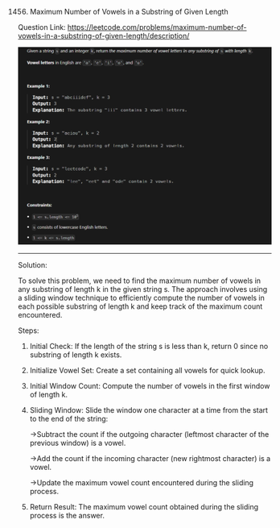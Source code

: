 1456.  Maximum Number of Vowels in a Substring of Given Length

Question Link: https://leetcode.com/problems/maximum-number-of-vowels-in-a-substring-of-given-length/description/

![alt text](<Screenshot 2025-05-29 231036.png>)

-------------------------------------------------------------------------------------------------------------------

Solution:

To solve this problem, we need to find the maximum number of vowels in any substring of length k in the given string s. The approach involves using a sliding window technique to efficiently compute the number of vowels in each possible substring of length k and keep track of the maximum count encountered.

Steps:

1. Initial Check: If the length of the string s is less than k, return 0 since no substring of length k exists.

2. Initialize Vowel Set: Create a set containing all vowels for quick lookup.

3. Initial Window Count: Compute the number of vowels in the first window of length k.

4. Sliding Window: Slide the window one character at a time from the start to the end of the string:

    ->Subtract the count if the outgoing character (leftmost character of the previous window) is a vowel.

    ->Add the count if the incoming character (new rightmost character) is a vowel.

    ->Update the maximum vowel count encountered during the sliding process.

5. Return Result: The maximum vowel count obtained during the sliding process is the answer.


